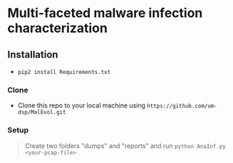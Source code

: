 

# Multi-faceted malware infection characterization



## Installation

- `pip2 install Requirements.txt`


### Clone

- Clone this repo to your local machine using `https://github.com/um-dsp/MalEvol.git`

### Setup

> Create two folders "dumps" and "reports" and
> run `python AnaInf.py <your-pcap-file>`
